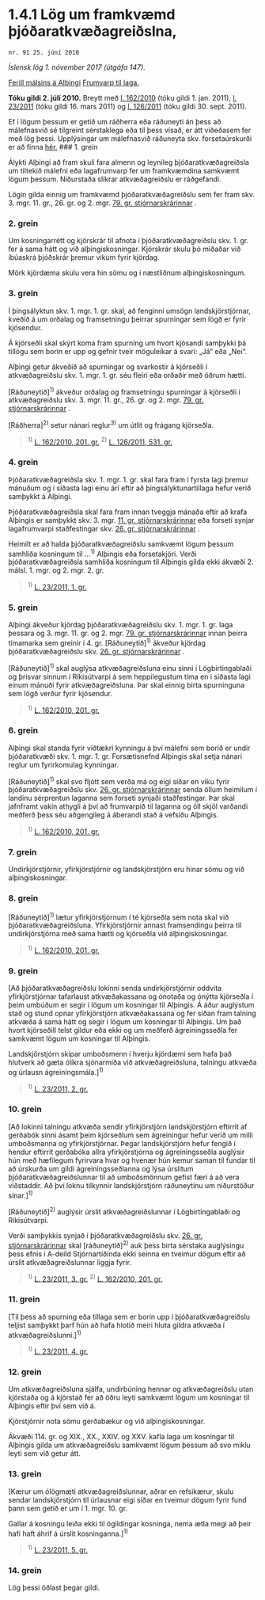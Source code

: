 # 1.4.1 Lög um framkvæmd þjóðaratkvæðagreiðslna,

`nr. 91 25. júní 2010`

_Íslensk lög 1. nóvember 2017 (útgáfa 147)._

[Ferill málsins á Alþingi](https://www.althingi.is/thingstorf/thingmalalistar-eftir-thingum/ferill/?ltg=138&mnr=112)
[Frumvarp til laga.](https://www.althingi.is/altext/138/s/0118.html)

**Tóku gildi 2. júlí 2010.**
Breytt með
[l. 162/2010](https://althingi.is/altext/stjt/2010.162.html) (tóku gildi 1. jan. 2011),
[l. 23/2011](https://althingi.is/altext/stjt/2011.023.html) (tóku gildi 16. mars 2011) og
[l. 126/2011](https://althingi.is/altext/stjt/2011.126.html) (tóku gildi 30. sept. 2011).

Ef í lögum þessum er getið um ráðherra eða ráðuneyti án þess að málefnasvið sé tilgreint sérstaklega eða til þess vísað, er átt viðeðasem fer með lög þessi. Upplýsingar um málefnasvið ráðuneyta skv. forsetaúrskurði er að finna [hér.](2017015.md) ### 1. grein

Álykti Alþingi að fram skuli fara almenn og leynileg þjóðaratkvæðagreiðsla um tiltekið málefni eða lagafrumvarp fer um framkvæmdina samkvæmt lögum þessum. Niðurstaða slíkrar atkvæðagreiðslu er ráðgefandi.

Lögin gilda einnig um framkvæmd þjóðaratkvæðagreiðslu sem fer fram skv. 3. mgr. 11. gr., 26. gr. og 2. mgr. [79. gr. stjórnarskrárinnar](1944033.md#G79) .

### 2. grein

Um kosningarrétt og kjörskrár til afnota í þjóðaratkvæðagreiðslu skv. 1. gr. fer á sama hátt og við alþingiskosningar. Kjörskrár skulu þó miðaðar við íbúaskrá þjóðskrár þremur vikum fyrir kjördag.

Mörk kjördæma skulu vera hin sömu og í næstliðnum alþingiskosningum.

### 3. grein

Í þingsályktun skv. 1. mgr. 1. gr. skal, að fenginni umsögn landskjörstjórnar, kveðið á um orðalag og framsetningu þeirrar spurningar sem lögð er fyrir kjósendur.

Á kjörseðli skal skýrt koma fram spurning um hvort kjósandi samþykki þá tillögu sem borin er upp og gefnir tveir möguleikar á svari: „Já“ eða „Nei“.

Alþingi getur ákveðið að spurningar og svarkostir á kjörseðli í atkvæðagreiðslu skv. 1. mgr. 1. gr. séu fleiri eða orðaðir með öðrum hætti.

[Ráðuneytið]<sup>1)</sup> ákveður orðalag og framsetningu spurningar á kjörseðli í atkvæðagreiðslu skv. 3. mgr. 11. gr., 26. gr. og 2. mgr. [79. gr. stjórnarskrárinnar](1944033.md#G79) .

[Ráðherra]<sup>2)</sup> setur nánari reglur<sup>3)</sup> um útlit og frágang kjörseðla.

> <sup>1)</sup> [L. 162/2010, 201. gr.](https://althingi.is/altext/stjt/2010.162.html) <sup>2)</sup> [L. 126/2011, 531. gr.](https://althingi.is/altext/stjt/2011.126.html)

### 4. grein

Þjóðaratkvæðagreiðsla skv. 1. mgr. 1. gr. skal fara fram í fyrsta lagi þremur mánuðum og í síðasta lagi einu ári eftir að þingsályktunartillaga hefur verið samþykkt á Alþingi.

Þjóðaratkvæðagreiðsla skal fara fram innan tveggja mánaða eftir að krafa Alþingis er samþykkt skv. 3. mgr. [11. gr. stjórnarskrárinnar](1944033.md#G11) eða forseti synjar lagafrumvarpi staðfestingar skv. [26. gr. stjórnarskrárinnar](1944033.md#G26) .

Heimilt er að halda þjóðaratkvæðagreiðslu samkvæmt lögum þessum samhliða kosningum til …<sup>1)</sup> Alþingis eða forsetakjöri. Verði þjóðaratkvæðagreiðsla samhliða kosningum til Alþingis gilda ekki ákvæði 2. málsl. 1. mgr. og 2. mgr. 2. gr.

> <sup>1)</sup> [L. 23/2011, 1. gr.](https://althingi.is/altext/stjt/2011.023.html)

### 5. grein

Alþingi ákveður kjördag þjóðaratkvæðagreiðslu skv. 1. mgr. 1. gr. laga þessara og 3. mgr. 11. gr. og 2. mgr. [79. gr. stjórnarskrárinnar](1944033.md#G79) innan þeirra tímamarka sem greinir í 4. gr. [Ráðuneytið]<sup>1)</sup> ákveður kjördag þjóðaratkvæðagreiðslu skv. [26. gr. stjórnarskrárinnar](1944033.md#G26) .

[Ráðuneytið]<sup>1)</sup> skal auglýsa atkvæðagreiðsluna einu sinni í Lögbirtingablaði og þrisvar sinnum í Ríkisútvarpi á sem heppilegustum tíma en í síðasta lagi einum mánuði fyrir atkvæðagreiðsluna. Þar skal einnig birta spurninguna sem lögð verður fyrir kjósendur.

> <sup>1)</sup> [L. 162/2010, 201. gr.](https://althingi.is/altext/stjt/2010.162.html)

### 6. grein

Alþingi skal standa fyrir víðtækri kynningu á því málefni sem borið er undir þjóðaratkvæði skv. 1. mgr. 1. gr. Forsætisnefnd Alþingis skal setja nánari reglur um fyrirkomulag kynningar.

[Ráðuneytið]<sup>1)</sup> skal svo fljótt sem verða má og eigi síðar en viku fyrir þjóðaratkvæðagreiðslu skv. [26. gr. stjórnarskrárinnar](1944033.md#G26) senda öllum heimilum í landinu sérprentun laganna sem forseti synjaði staðfestingar. Þar skal jafnframt vakin athygli á því að frumvarpið til laganna og öll skjöl varðandi meðferð þess séu aðgengileg á áberandi stað á vefsíðu Alþingis.

> <sup>1)</sup> [L. 162/2010, 201. gr.](https://althingi.is/altext/stjt/2010.162.html)

### 7. grein

Undirkjörstjórnir, yfirkjörstjórnir og landskjörstjórn eru hinar sömu og við alþingiskosningar.

### 8. grein

[Ráðuneytið]<sup>1)</sup> lætur yfirkjörstjórnum í té kjörseðla sem nota skal við þjóðaratkvæðagreiðsluna. Yfirkjörstjórnir annast framsendingu þeirra til undirkjörstjórna með sama hætti og kjörseðla við alþingiskosningar.

> <sup>1)</sup> [L. 162/2010, 201. gr.](https://althingi.is/altext/stjt/2010.162.html)

### 9. grein

[Að þjóðaratkvæðagreiðslu lokinni senda undirkjörstjórnir oddvita yfirkjörstjórnar tafarlaust atkvæðakassana og ónotaða og ónýtta kjörseðla í þeim umbúðum er segir í lögum um kosningar til Alþingis. Á áður auglýstum stað og stund opnar yfirkjörstjórn atkvæðakassana og fer síðan fram talning atkvæða á sama hátt og segir í lögum um kosningar til Alþingis. Um það hvort kjörseðill telst gildur eða ekki og um meðferð ágreiningsseðla fer samkvæmt lögum um kosningar til Alþingis.

Landskjörstjórn skipar umboðsmenn í hverju kjördæmi sem hafa það hlutverk að gæta ólíkra sjónarmiða við atkvæðagreiðsluna, talningu atkvæða og úrlausn ágreiningsmála.]<sup>1)</sup> 

> <sup>1)</sup> [L. 23/2011, 2. gr.](https://althingi.is/altext/stjt/2011.023.html)

### 10. grein

[Að lokinni talningu atkvæða sendir yfirkjörstjórn landskjörstjórn eftirrit af gerðabók sinni ásamt þeim kjörseðlum sem ágreiningur hefur verið um milli umboðsmanna og yfirkjörstjórnar. Þegar landskjörstjórn hefur fengið í hendur eftirrit gerðabóka allra yfirkjörstjórna og ágreiningsseðla auglýsir hún með hæfilegum fyrirvara hvar og hvenær hún kemur saman til fundar til að úrskurða um gildi ágreiningsseðlanna og lýsa úrslitum þjóðaratkvæðagreiðslunnar til að umboðsmönnum gefist færi á að vera viðstaddir. Að því loknu tilkynnir landskjörstjórn ráðuneytinu um niðurstöður sínar.]<sup>1)</sup> 

[Ráðuneytið]<sup>2)</sup> auglýsir úrslit atkvæðagreiðslunnar í Lögbirtingablaði og Ríkisútvarpi.

Verði samþykkis synjað í þjóðaratkvæðagreiðslu skv. [26. gr. stjórnarskrárinnar](1944033.md#G26) skal [ráðuneytið]<sup>2)</sup> auk þess birta sérstaka auglýsingu þess efnis í A-deild Stjórnartíðinda ekki seinna en tveimur dögum eftir að úrslit atkvæðagreiðslunnar liggja fyrir.

> <sup>1)</sup> [L. 23/2011, 3. gr.](https://althingi.is/altext/stjt/2011.023.html) <sup>2)</sup> [L. 162/2010, 201. gr.](https://althingi.is/altext/stjt/2010.162.html)

### 11. grein

[Til þess að spurning eða tillaga sem er borin upp í þjóðaratkvæðagreiðslu teljist samþykkt þarf hún að hafa hlotið meiri hluta gildra atkvæða í atkvæðagreiðslunni.]<sup>1)</sup> 

> <sup>1)</sup> [L. 23/2011, 4. gr.](https://althingi.is/altext/stjt/2011.023.html)

### 12. grein

Um atkvæðagreiðsluna sjálfa, undirbúning hennar og atkvæðagreiðslu utan kjörstaða og á kjörstað fer að öðru leyti samkvæmt lögum um kosningar til Alþingis eftir því sem við á.

Kjörstjórnir nota sömu gerðabækur og við alþingiskosningar.

Ákvæði 114. gr. og XIX., XX., XXIV. og XXV. kafla laga um kosningar til Alþingis gilda um atkvæðagreiðslu samkvæmt lögum þessum að svo miklu leyti sem við getur átt.

### 13. grein

[Kærur um ólögmæti atkvæðagreiðslunnar, aðrar en refsikærur, skulu sendar landskjörstjórn til úrlausnar eigi síðar en tveimur dögum fyrir fund þann sem getið er um í 1. mgr. 10. gr.

Gallar á kosningu leiða ekki til ógildingar kosninga, nema ætla megi að þeir hafi haft áhrif á úrslit kosninganna.]<sup>1)</sup> 

> <sup>1)</sup> [L. 23/2011, 5. gr.](https://althingi.is/altext/stjt/2011.023.html)

### 14. grein

Lög þessi öðlast þegar gildi.
